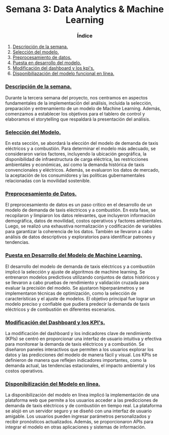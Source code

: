 <h1 align='center'>Semana 3: Data Analytics & Machine Learning</h1>

<h3 align='center'>Índice</h3>

1. [Descripción de la semana.](#semana)
2. [Selección del modelo.](#seleccion)
3. [Preprocesamiento de datos.](#preprocesamiento)
4. [Puesta en desarrollo del modelo.](#desarrollo)
5. [Modificación del dashboard y los kpi's.](#dashboard)
6. [Disponibiliazación del modelo funcional en línea.](#disponible)


<h3 style="text-decoration: underline">Descripción de la semana.<a name="semana"></a></h3>
Durante la tercera semana del proyecto, nos centramos en aspectos fundamentales de la implementación del análisis, incluida la selección, preparación y entrenamiento de un modelo de Machine Learning. Además, comenzamos a establecer los objetivos para el tablero de control y elaboramos el storytelling que respaldará la presentación del análisis.

<h3 style="text-decoration:underline">Selección del Modelo.</h3><a name="seleccion"></a>

En esta sección, se abordará la elección del modelo de demanda de taxis eléctricos y a combustión. Para determinar el modelo más adecuado, se consideraron varios factores, incluyendo la ubicación geográfica, la disponibilidad de infraestructura de carga eléctrica, las restricciones ambientales y económicas, así como la demanda histórica de taxis convencionales y eléctricos. Además, se evaluaron los datos de mercado, la aceptación de los consumidores y las políticas gubernamentales relacionadas con la movilidad sostenible.

<h3 style="text-decoration:underline">Preprocesamiento de Datos.</h3><a name="preprocesamiento"></a>

El preprocesamiento de datos es un paso crítico en el desarrollo de un modelo de demanda de taxis eléctricos y a combustión. En esta fase, se recopilaron y limpiaron los datos relevantes, que incluyeron información demográfica, datos de movilidad, costos operativos y factores ambientales. Luego, se realizó una exhaustiva normalización y codificación de variables para garantizar la coherencia de los datos. También se llevaron a cabo análisis de datos descriptivos y exploratorios para identificar patrones y tendencias.

<h3 style="text-decoration:underline">Puesta en Desarrollo del Modelo de Machine Learning.</h3><a name="desarrollo"></a>

El desarrollo del modelo de demanda de taxis eléctricos y a combustión implicó la selección y ajuste de algoritmos de machine learning. Se entrenaron modelos predictivos utilizando conjuntos de datos históricos y se llevaron a cabo pruebas de rendimiento y validación cruzada para evaluar la precisión del modelo. Se ajustaron hiperparámetros y se implementaron técnicas de optimización, como la selección de características y el ajuste de modelos. El objetivo principal fue lograr un modelo preciso y confiable que pudiera predecir la demanda de taxis eléctricos y de combustión en diferentes escenarios.

<h3 style="text-decoration:underline">Modificación del Dashboard y los KPI's.</h3><a name="dashboard"></a>

La modificación del dashboard y los indicadores clave de rendimiento (KPIs) se centró en proporcionar una interfaz de usuario intuitiva y efectiva para monitorear la demanda de taxis eléctricos y a combustión. Se diseñaron paneles interactivos que permiten a los usuarios explorar los datos y las predicciones del modelo de manera fácil y visual. Los KPIs se definieron de manera que reflejen indicadores importantes, como la demanda actual, las tendencias estacionales, el impacto ambiental y los costos operativos.

<h3 style="text-decoration:underline">Disponibilización del Modelo en línea.</h3><a name="disponible"></a>

La disponibilización del modelo en línea implicó la implementación de una plataforma web que permite a los usuarios acceder a las predicciones de demanda de taxis eléctricos y de combustión en tiempo real. La plataforma se alojó en un servidor seguro y se diseñó con una interfaz de usuario amigable. Los usuarios pueden ingresar parámetros personalizados y recibir pronósticos actualizados. Además, se proporcionaron APIs para integrar el modelo en otras aplicaciones y sistemas de información.